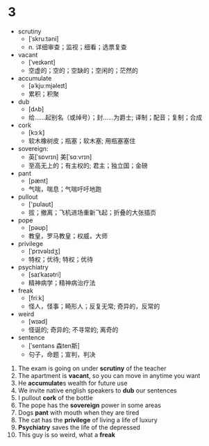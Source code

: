 # 3

- scrutiny
  - [ˈskruːtəni]
  - n. 详细审查；监视；细看；选票复查
- vacant
  - [ˈveɪkənt]
  - 空虚的；空的；空缺的；空闲的；茫然的
- accumulate
  - [əˈkjuːmjəleɪt]
  - 累积；积聚
- dub
  - [dʌb] 
  - 给……起别名（或绰号）；封……为爵士; 译制；配音；复制；合成
- cork
  - [kɔːk] 
  - 软木橡树皮；瓶塞；软木塞; 用瓶塞塞住
- sovereign: 
  - 英[ˈsɒvrɪn] 美[ˈsɑːvrɪn] 
  - 至高无上的；有主权的; 君主；独立国；金磅
- pant 
  - [pænt] 
  - 气喘，喘息；气喘吁吁地跑
- pullout 
  - ['pʊlaʊt] 
  - 拔；撤离；飞机进场重新飞起；折叠的大张插页
- pope
  - [pəʊp] 
  - 教皇，罗马教皇；权威，大师
- privilege
  - [ˈprɪvəlɪdʒ] 
  - 特权；优待; 特权；优待
- psychiatry
  - [saɪˈkaɪətri] 
  - 精神病学；精神病治疗法
- freak
  - [friːk] 
  - 怪人，怪事；畸形人；反复无常; 奇异的，反常的
- weird
  - [wɪəd] 
  - 怪诞的; 奇异的; 不寻常的; 离奇的
- sentence 
  - [ˈsentəns 森ten斯] 
  - 句子，命题；宣判，判决

1. The exam is going on under **scrutiny** of the teacher
2. The apartment is **vacant**, so you can move in anytime you want  
3. He **accumulate**s wealth for future use
4. We invite native english speakers to **dub** our sentences
5. I pullout **cork** of the bottle
6. The pope has the **sovereign** power in some areas
7. Dogs **pant** with mouth when they are tired
8. The cat has the **privilege** of living a life of luxury
9. **Psychiatry** saves the life of the depressed
10. This guy is so weird, what a **freak**